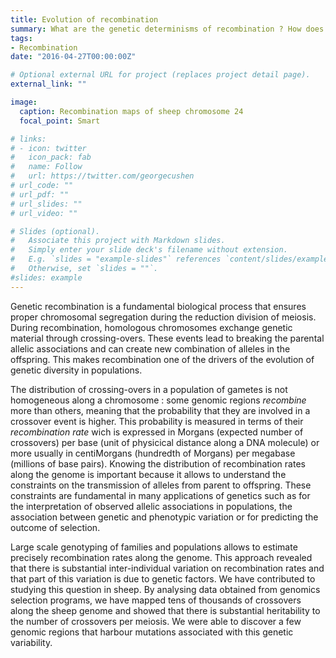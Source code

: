 ```yaml
---
title: Evolution of recombination
summary: What are the genetic determinisms of recombination ? How does it evolve ?
tags:
- Recombination
date: "2016-04-27T00:00:00Z"

# Optional external URL for project (replaces project detail page).
external_link: ""

image:
  caption: Recombination maps of sheep chromosome 24
  focal_point: Smart

# links:
# - icon: twitter
#   icon_pack: fab
#   name: Follow
#   url: https://twitter.com/georgecushen
# url_code: ""
# url_pdf: ""
# url_slides: ""
# url_video: ""

# Slides (optional).
#   Associate this project with Markdown slides.
#   Simply enter your slide deck's filename without extension.
#   E.g. `slides = "example-slides"` references `content/slides/example-slides.md`.
#   Otherwise, set `slides = ""`.
#slides: example
---
```


Genetic recombination is a fundamental biological process that ensures
proper chromosomal segregation during the reduction division of
meiosis. During recombination, homologous chromosomes exchange genetic
material through crossing-overs. These events lead to breaking the
parental allelic associations and can create new combination of
alleles in the offspring. This makes recombination one of the drivers
of the evolution of genetic diversity in populations.

The distribution of crossing-overs in a population of gametes is not
homogeneous along a chromosome : some genomic regions _recombine_ more
than others, meaning that the probability that they are involved in a
crossover event is higher. This probability is measured in terms of
their _recombination rate_ wich is expressed in Morgans (expected
number of crossovers) per base (unit of physicical distance along a
DNA molecule) or more usually in centiMorgans (hundredth of Morgans)
per megabase (millions of base pairs). Knowing the distribution of
recombination rates along the genome is important because it allows to
understand the constraints on the transmission of alleles from parent
to offspring. These constraints are fundamental in many applications
of genetics such as for the interpretation of observed allelic
associations in populations, the association between genetic
and phenotypic variation or for predicting the outcome of selection.

Large scale genotyping of families and populations allows to estimate
precisely recombination rates along the genome. This approach revealed
that there is substantial inter-individual variation on recombination
rates and that part of this variation is due to genetic factors. We
have contributed to studying this question in sheep. By analysing data
obtained from genomics selection programs, we have mapped tens of
thousands of crossovers along the sheep genome and showed that there
is substantial heritability to the number of crossovers per
meiosis. We were able to discover a few genomic regions that harbour
mutations associated with this genetic variability.
